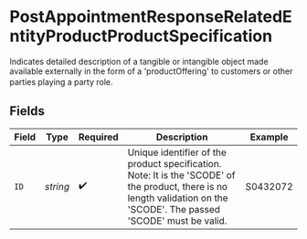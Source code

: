# PostAppointmentResponseRelatedEntityProductProductSpecification

Indicates detailed description of a tangible or intangible object made available externally in the form of a 'productOffering' to customers or other parties playing a party role.　


## Fields

| Field                                                                                                                                                                        | Type                                                                                                                                                                         | Required                                                                                                                                                                     | Description                                                                                                                                                                  | Example                                                                                                                                                                      |
| ---------------------------------------------------------------------------------------------------------------------------------------------------------------------------- | ---------------------------------------------------------------------------------------------------------------------------------------------------------------------------- | ---------------------------------------------------------------------------------------------------------------------------------------------------------------------------- | ---------------------------------------------------------------------------------------------------------------------------------------------------------------------------- | ---------------------------------------------------------------------------------------------------------------------------------------------------------------------------- |
| `ID`                                                                                                                                                                         | *string*                                                                                                                                                                     | :heavy_check_mark:                                                                                                                                                           | Unique identifier of the product specification.</br>Note: It is the 'SCODE' of the product, there is no length validation on the 'SCODE'. The passed 'SCODE' must be valid.<br/> | S0432072                                                                                                                                                                     |